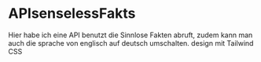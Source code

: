 # APIsenselessFakts

Hier habe ich eine API benutzt die Sinnlose Fakten abruft, zudem kann man auch die sprache von englisch auf deutsch umschalten.
design mit Tailwind CSS

